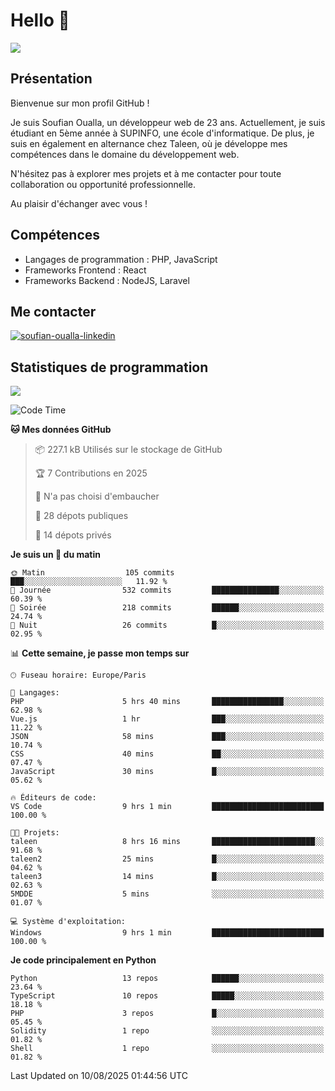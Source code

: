 # Hello 👋

![](https://komarev.com/ghpvc/?username=OSoufian&color=1a1b27)

## Présentation

Bienvenue sur mon profil GitHub !

Je suis Soufian Oualla, un développeur web de 23 ans. Actuellement, je suis étudiant en 5ème année à SUPINFO, une école d'informatique. De plus, je suis en également en alternance chez Taleen, où je développe mes compétences dans le domaine du développement web.

N'hésitez pas à explorer mes projets et à me contacter pour toute collaboration ou opportunité professionnelle.

Au plaisir d'échanger avec vous !

## Compétences

- Langages de programmation : PHP, JavaScript
- Frameworks Frontend : React
- Frameworks Backend : NodeJS, Laravel

## Me contacter

<p>
<a href="https://www.linkedin.com/in/soufian-oualla/" target="_blank"><img align="center" src="https://img.shields.io/badge/-LinkedIn-0077B5?style=for-the-badge&logo=Linkedin&logoColor=white" alt="soufian-oualla-linkedin"/></a>

## Statistiques de programmation

<a href="https://github-readme-stats.vercel.app/api/top-langs/?username=OSoufian&layout=compact">
  <img align="center" src="https://github-readme-stats.vercel.app/api/top-langs/?username=OSoufian&layout=compact"/>
</a>

<br />

<!--START_SECTION:waka-->
![Code Time](http://img.shields.io/badge/Code%20Time-528%20hrs%2033%20mins-blue)

**🐱 Mes données GitHub** 

> 📦 227.1 kB Utilisés sur le stockage de GitHub 
 > 
> 🏆 7 Contributions en 2025
 > 
> 🚫 N'a pas choisi d'embaucher
 > 
> 📜 28 dépots publiques 
 > 
> 🔑 14 dépots privés 
 > 
**Je suis un 🐤 du matin** 

```text
🌞 Matin                  105 commits         ███░░░░░░░░░░░░░░░░░░░░░░   11.92 % 
🌆 Journée                532 commits         ███████████████░░░░░░░░░░   60.39 % 
🌃 Soirée                 218 commits         ██████░░░░░░░░░░░░░░░░░░░   24.74 % 
🌙 Nuit                   26 commits          █░░░░░░░░░░░░░░░░░░░░░░░░   02.95 % 
```


📊 **Cette semaine, je passe mon temps sur** 

```text
🕑︎ Fuseau horaire: Europe/Paris

💬 Langages: 
PHP                      5 hrs 40 mins       ████████████████░░░░░░░░░   62.98 % 
Vue.js                   1 hr                ███░░░░░░░░░░░░░░░░░░░░░░   11.22 % 
JSON                     58 mins             ███░░░░░░░░░░░░░░░░░░░░░░   10.74 % 
CSS                      40 mins             ██░░░░░░░░░░░░░░░░░░░░░░░   07.47 % 
JavaScript               30 mins             █░░░░░░░░░░░░░░░░░░░░░░░░   05.62 % 

🔥 Éditeurs de code: 
VS Code                  9 hrs 1 min         █████████████████████████   100.00 % 

🐱‍💻 Projets: 
taleen                   8 hrs 16 mins       ███████████████████████░░   91.68 % 
taleen2                  25 mins             █░░░░░░░░░░░░░░░░░░░░░░░░   04.62 % 
taleen3                  14 mins             █░░░░░░░░░░░░░░░░░░░░░░░░   02.63 % 
5MDDE                    5 mins              ░░░░░░░░░░░░░░░░░░░░░░░░░   01.07 % 

💻 Système d'exploitation: 
Windows                  9 hrs 1 min         █████████████████████████   100.00 % 
```

**Je code principalement en Python** 

```text
Python                   13 repos            ██████░░░░░░░░░░░░░░░░░░░   23.64 % 
TypeScript               10 repos            █████░░░░░░░░░░░░░░░░░░░░   18.18 % 
PHP                      3 repos             █░░░░░░░░░░░░░░░░░░░░░░░░   05.45 % 
Solidity                 1 repo              ░░░░░░░░░░░░░░░░░░░░░░░░░   01.82 % 
Shell                    1 repo              ░░░░░░░░░░░░░░░░░░░░░░░░░   01.82 % 
```




 Last Updated on 10/08/2025 01:44:56 UTC
<!--END_SECTION:waka-->
